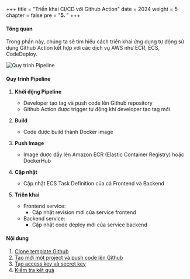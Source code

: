 +++
title = "Triển khai CI/CD với Github Action"
date = 2024
weight = 5
chapter = false
pre = "<b>5. </b>"
+++

#### Tổng quan
Trong phần này, chúng ta sẽ tìm hiểu cách triển khai ứng dụng tự động sử dụng Github Action kết hợp với các dịch vụ AWS như ECR, ECS, CodeDeploy.

![Quy trình Pipeline](/images/4-cicd-gitlab/4.0.2.png)

#### Quy trình Pipeline

1. **Khởi động Pipeline**
   - Developer tạo tag và push code lên Github repository
   - Github Action được trigger tự động khi developer tạo tag mới

2. **Build**
   - Code được build thành Docker image

3. **Push Image**
   - Image được đẩy lên Amazon ECR (Elastic Container Registry) hoặc DockerHub

4. **Cập nhật**
   - Cập nhật ECS Task Definition của cả Frontend và Backend

5. **Triển khai**
   - Frontend service:
     - Cập nhật revision mới của service frontend
   - Backend service:
     - Cập nhật code deploy mới của service backend

#### Nội dung

1. [Clone template Github](1-clone-project)
2. [Tạo mới một project và push code lên Github](2-new-project-push-code)
3. [Tạo access key và secret key](3-accesskey-secretkey)
4. [Kiểm tra kết quả](4-result)